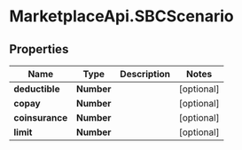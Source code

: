 # MarketplaceApi.SBCScenario

## Properties
Name | Type | Description | Notes
------------ | ------------- | ------------- | -------------
**deductible** | **Number** |  | [optional] 
**copay** | **Number** |  | [optional] 
**coinsurance** | **Number** |  | [optional] 
**limit** | **Number** |  | [optional] 



